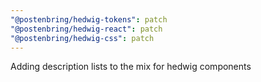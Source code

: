 ```yaml
---
"@postenbring/hedwig-tokens": patch
"@postenbring/hedwig-react": patch
"@postenbring/hedwig-css": patch
---
```


Adding description lists to the mix for hedwig components
